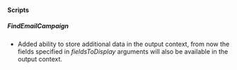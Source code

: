 
#### Scripts
##### FindEmailCampaign
- Added ability to store additional data in the output context, from now the fields specified in *fieldsToDisplay* arguments will also be available in the output context.
